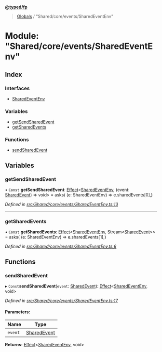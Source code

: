 **[@typed/fp](../README.md)**

> [Globals](../globals.md) / "Shared/core/events/SharedEventEnv"

# Module: "Shared/core/events/SharedEventEnv"

## Index

### Interfaces

* [SharedEventEnv](../interfaces/_shared_core_events_sharedeventenv_.sharedeventenv.md)

### Variables

* [getSendSharedEvent](_shared_core_events_sharedeventenv_.md#getsendsharedevent)
* [getSharedEvents](_shared_core_events_sharedeventenv_.md#getsharedevents)

### Functions

* [sendSharedEvent](_shared_core_events_sharedeventenv_.md#sendsharedevent)

## Variables

### getSendSharedEvent

• `Const` **getSendSharedEvent**: [Effect](_effect_effect_.effect.md)\<[SharedEventEnv](../interfaces/_shared_core_events_sharedeventenv_.sharedeventenv.md), (event: [SharedEvent](_shared_core_events_sharedevent_.sharedevent.md)) => void> = asks( (e: SharedEventEnv) => e.sharedEvents[0],)

*Defined in [src/Shared/core/events/SharedEventEnv.ts:13](https://github.com/TylorS/typed-fp/blob/8639976/src/Shared/core/events/SharedEventEnv.ts#L13)*

___

### getSharedEvents

• `Const` **getSharedEvents**: [Effect](_effect_effect_.effect.md)\<[SharedEventEnv](../interfaces/_shared_core_events_sharedeventenv_.sharedeventenv.md), Stream\<[SharedEvent](_shared_core_events_sharedevent_.sharedevent.md)>> = asks( (e: SharedEventEnv) => e.sharedEvents[1],)

*Defined in [src/Shared/core/events/SharedEventEnv.ts:9](https://github.com/TylorS/typed-fp/blob/8639976/src/Shared/core/events/SharedEventEnv.ts#L9)*

## Functions

### sendSharedEvent

▸ `Const`**sendSharedEvent**(`event`: [SharedEvent](_shared_core_events_sharedevent_.sharedevent.md)): [Effect](_effect_effect_.effect.md)\<[SharedEventEnv](../interfaces/_shared_core_events_sharedeventenv_.sharedeventenv.md), void>

*Defined in [src/Shared/core/events/SharedEventEnv.ts:17](https://github.com/TylorS/typed-fp/blob/8639976/src/Shared/core/events/SharedEventEnv.ts#L17)*

#### Parameters:

Name | Type |
------ | ------ |
`event` | [SharedEvent](_shared_core_events_sharedevent_.sharedevent.md) |

**Returns:** [Effect](_effect_effect_.effect.md)\<[SharedEventEnv](../interfaces/_shared_core_events_sharedeventenv_.sharedeventenv.md), void>
